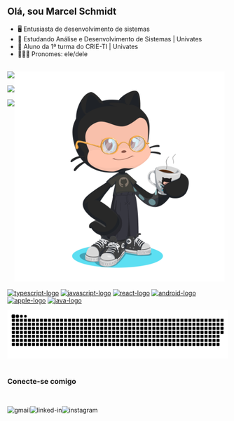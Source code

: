 ## Olá, sou Marcel Schmidt

- 🖥 Entusiasta de desenvolvimento de sistemas
- 🌱 Estudando Análise e Desenvolvimento de Sistemas | Univates
- 💾 Aluno da 1ª turma do CRIE-TI | Univates
- 🧔🏻‍♂️ Pronomes: ele/dele

<br />

<div style="display:flex">
  <a href="https://github.com/maaschmidt">
    <img style="display:block; margin-bottom: 1rem" src="https://github-readme-stats.vercel.app/api?username=maaschmidt&show_icons=true&count_private=true&theme=github_dark&title_color=39D253&icon_color=39D253&border_color=39D253&random=&randomss524272" />
    <img style="display:block; margin-bottom: 1rem"src="https://github-readme-streak-stats.herokuapp.com?user=maaschmidt&theme=github-dark&locale=pt-br&date_format=j%2Fn%5B%2FY%5D&fire=075F03&stroke=11690C" />
    <img style="display:block; margin-bottom: 1rem"src="https://github-readme-stats.vercel.app/api/top-langs/?username=maaschmidt&layout=compact&langs_count=5&hide=html&theme=github_dark&title_color=39D253&icon_color=39D253&border_color=39D253" />
  </a>
  <a href="https://github.com/maaschmidt">
    <img style="width: 30rem" alt="octocat" src="./assets/octocat-coffee.png" />
  </a>
</div>

[<img src="https://cdn.jsdelivr.net/gh/devicons/devicon/icons/typescript/typescript-original.svg" height="30" width="42" alt="typescript-logo" />](https://github.com/maaschmidt)
[<img src="https://cdn.jsdelivr.net/gh/devicons/devicon/icons/javascript/javascript-original.svg" height="30" width="42" alt="javascript-logo" />](https://github.com/maaschmidt)
[<img src="https://cdn.jsdelivr.net/gh/devicons/devicon/icons/react/react-original.svg" height="30" width="42" alt="react-logo" />](https://github.com/maaschmidt)
[<img src="https://cdn.jsdelivr.net/gh/devicons/devicon/icons/android/android-original.svg" height="30" width="42" alt="android-logo" />](https://github.com/maaschmidt)
[<img src="https://cdn.jsdelivr.net/gh/devicons/devicon/icons/apple/apple-original.svg" height="30" width="42" alt="apple-logo" />](https://github.com/maaschmidt)
[<img src="https://cdn.jsdelivr.net/gh/devicons/devicon/icons/java/java-original.svg" height="30" width="42" alt="java-logo" />](https://github.com/maaschmidt)

![Snake animation](https://github.com/maaschmidt/maaschmidt/blob/output/github-contribution-grid-snake.svg)

#

### Conecte-se comigo

<br />

[<img align="left" alt="gmail" src="https://img.shields.io/static/v1?message=Gmail&logo=gmail&label=&color=D14836&logoColor=white&labelColor=&style=for-the-badge" />](mailto:marcel.schmidt@universo.univates.br)
[<img align="left" alt="linked-in" src="https://img.shields.io/badge/linkedin-%230077B5.svg?&style=for-the-badge&logo=linkedin&logoColor=white" />](https://linkedin.com/in/maaschmidt)
[<img align="left" alt="instagram" src="https://img.shields.io/badge/Instagram-E4405F?style=for-the-badge&logo=instagram&logoColor=white" />](https://instagram.com/maaschmidt_)

<!-- ## Other Stuff -->

<!-- [![Visitas](https://badges.strrl.dev/visits/maaschmidt/maaschmidt?style=for-the-badge&color=39D253)](https://github.com/maaschmidt/maaschmidt) -->